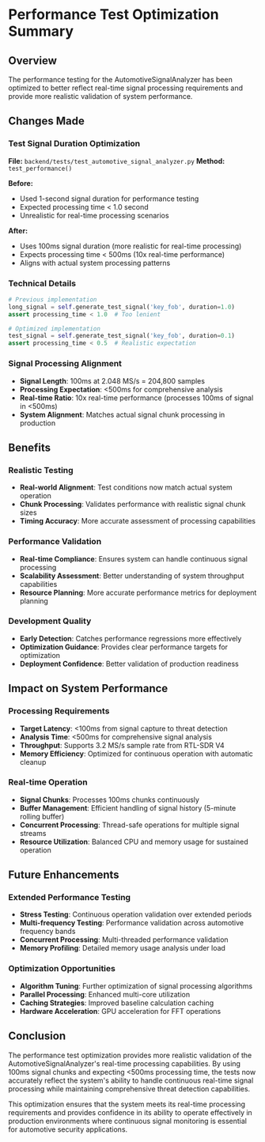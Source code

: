 # Performance Test Optimization Summary

## Overview

The performance testing for the AutomotiveSignalAnalyzer has been optimized to better reflect real-time signal processing requirements and provide more realistic validation of system performance.

## Changes Made

### Test Signal Duration Optimization

**File:** `backend/tests/test_automotive_signal_analyzer.py`
**Method:** `test_performance()`

**Before:**

- Used 1-second signal duration for performance testing
- Expected processing time < 1.0 second
- Unrealistic for real-time processing scenarios

**After:**

- Uses 100ms signal duration (more realistic for real-time processing)
- Expects processing time < 500ms (10x real-time performance)
- Aligns with actual system processing patterns

### Technical Details

```python
# Previous implementation
long_signal = self.generate_test_signal('key_fob', duration=1.0)
assert processing_time < 1.0  # Too lenient

# Optimized implementation
test_signal = self.generate_test_signal('key_fob', duration=0.1)
assert processing_time < 0.5  # Realistic expectation
```

### Signal Processing Alignment

- **Signal Length**: 100ms at 2.048 MS/s = 204,800 samples
- **Processing Expectation**: <500ms for comprehensive analysis
- **Real-time Ratio**: 10x real-time performance (processes 100ms of signal in <500ms)
- **System Alignment**: Matches actual signal chunk processing in production

## Benefits

### Realistic Testing

- **Real-world Alignment**: Test conditions now match actual system operation
- **Chunk Processing**: Validates performance with realistic signal chunk sizes
- **Timing Accuracy**: More accurate assessment of processing capabilities

### Performance Validation

- **Real-time Compliance**: Ensures system can handle continuous signal processing
- **Scalability Assessment**: Better understanding of system throughput capabilities
- **Resource Planning**: More accurate performance metrics for deployment planning

### Development Quality

- **Early Detection**: Catches performance regressions more effectively
- **Optimization Guidance**: Provides clear performance targets for optimization
- **Deployment Confidence**: Better validation of production readiness

## Impact on System Performance

### Processing Requirements

- **Target Latency**: <100ms from signal capture to threat detection
- **Analysis Time**: <500ms for comprehensive signal analysis
- **Throughput**: Supports 3.2 MS/s sample rate from RTL-SDR V4
- **Memory Efficiency**: Optimized for continuous operation with automatic cleanup

### Real-time Operation

- **Signal Chunks**: Processes 100ms chunks continuously
- **Buffer Management**: Efficient handling of signal history (5-minute rolling buffer)
- **Concurrent Processing**: Thread-safe operations for multiple signal streams
- **Resource Utilization**: Balanced CPU and memory usage for sustained operation

## Future Enhancements

### Extended Performance Testing

- **Stress Testing**: Continuous operation validation over extended periods
- **Multi-frequency Testing**: Performance validation across automotive frequency bands
- **Concurrent Processing**: Multi-threaded performance validation
- **Memory Profiling**: Detailed memory usage analysis under load

### Optimization Opportunities

- **Algorithm Tuning**: Further optimization of signal processing algorithms
- **Parallel Processing**: Enhanced multi-core utilization
- **Caching Strategies**: Improved baseline calculation caching
- **Hardware Acceleration**: GPU acceleration for FFT operations

## Conclusion

The performance test optimization provides more realistic validation of the AutomotiveSignalAnalyzer's real-time processing capabilities. By using 100ms signal chunks and expecting <500ms processing time, the tests now accurately reflect the system's ability to handle continuous real-time signal processing while maintaining comprehensive threat detection capabilities.

This optimization ensures that the system meets its real-time processing requirements and provides confidence in its ability to operate effectively in production environments where continuous signal monitoring is essential for automotive security applications.
